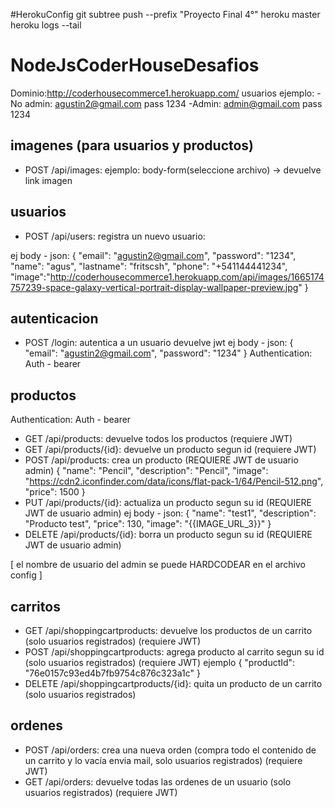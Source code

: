#HerokuConfig
git subtree push --prefix "Proyecto Final 4°"  heroku master
heroku logs --tail 
# NodeJsCoderHouseDesafios

Dominio:http://coderhousecommerce1.herokuapp.com/
usuarios ejemplo: 
-No admin: agustin2@gmail.com pass 1234
-Admin: admin@gmail.com pass 1234

## imagenes (para usuarios y productos)
- POST /api/images: 
ejemplo: body-form(seleccione archivo) -> devuelve link imagen

## usuarios
- POST /api/users: registra un nuevo usuario:

ej body - json:
{
    "email": "agustin2@gmail.com",
    "password": "1234",
    "name": "agus",
    "lastname": "fritscsh",
    "phone": "+541144441234",
    "image":"http://coderhousecommerce1.herokuapp.com/api/images/1665174757239-space-galaxy-vertical-portrait-display-wallpaper-preview.jpg"
}
## autenticacion
- POST /login: autentica a un usuario devuelve jwt
ej body - json:
{
    "email": "agustin2@gmail.com",
    "password": "1234"
}
Authentication: Auth - bearer 

## productos
Authentication: Auth - bearer 
- GET /api/products: devuelve todos los productos (requiere JWT)
- GET /api/products/{id}: devuelve un producto segun id (requiere JWT)
- POST /api/products: crea un producto (REQUIERE JWT de usuario admin)
 {
    "name": "Pencil",
    "description": "Pencil",
    "image": "https://cdn2.iconfinder.com/data/icons/flat-pack-1/64/Pencil-512.png",
    "price": 1500
 }
- PUT /api/products/{id}: actualiza un producto segun su id (REQUIERE JWT de usuario admin)
ej body - json:
{
    "name": "test1",
    "description": "Producto test",
    "price": 130,
    "image": "{{IMAGE_URL_3}}"
}
- DELETE /api/products/{id}: borra un producto segun su id (REQUIERE JWT de usuario admin)

[ el nombre de usuario del admin se puede HARDCODEAR en el archivo config ]

## carritos

- GET /api/shoppingcartproducts: devuelve los productos de un carrito (solo usuarios registrados) (requiere JWT)
- POST /api/shoppingcartproducts: agrega producto al carrito segun su id (solo usuarios registrados) (requiere JWT)
ejemplo
{
    "productId": "76e0157c93ed4b7fb9754c876c323a1c"
}
- DELETE /api/shoppingcartproducts/{id}: quita un producto de un carrito (solo usuarios registrados)

## ordenes
- POST /api/orders: crea una nueva orden (compra todo el contenido de un carrito y lo vacía envia mail, solo usuarios registrados) (requiere JWT)
- GET /api/orders: devuelve todas las ordenes de un usuario (solo usuarios registrados) (requiere JWT)


